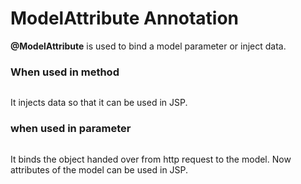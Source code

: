# ModelAttribute Annotation
<Strong>@ModelAttribute</Strong> is used to bind a model parameter or inject data.
### When used in method
```

```
It injects data so that it can be used in JSP.

### when used in parameter
```

```
It binds the object handed over from http request to the model. Now attributes of the model can be used in JSP.
